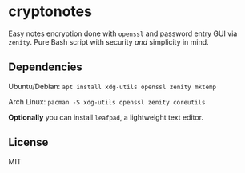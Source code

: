 # cryptonotes

Easy notes encryption done with `openssl` and password entry GUI via `zenity`. Pure Bash script with security _and_ simplicity in mind.

## Dependencies

Ubuntu/Debian: `apt install xdg-utils openssl zenity mktemp`

Arch Linux: `pacman -S xdg-utils openssl zenity coreutils`

**Optionally** you can install `leafpad`, a lightweight text editor.

## License

MIT
